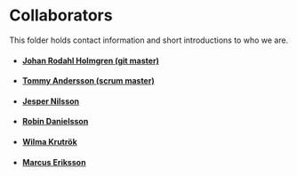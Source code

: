 # Collaborators
This folder holds contact information and short introductions to who we are.
* #### [Johan Rodahl Holmgren (git master)](/Collaborators/JohanRH.md)

* #### [Tommy Andersson (scrum master)](/Collaborators/Tommy.md)

* #### [Jesper Nilsson](/Collaborators/Jesper.md)

* #### [Robin Danielsson](/Collaborators/Robin.md)

* #### [Wilma Krutrök](/Collaborators/Wilma.md)

* #### [Marcus Eriksson](/Collaborators/Marcus.md)
